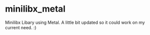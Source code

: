 # minilibx_metal
Minilibx Libary using Metal. A little bit updated so it could work on my current need.  :)
